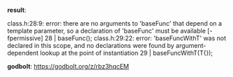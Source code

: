 **result**:
 
class.h:28:9: error: there are no arguments to 'baseFunc' that depend on a template parameter, so a declaration of 'baseFunc' must be available [-fpermissive]
   28 |         baseFunc();
class.h:29:22: error: 'baseFuncWithT' was not declared in this scope, and no declarations were found by argument-dependent lookup at the point of instantiation
   29 |         baseFuncWithT(T{});
 
**godbolt**: https://godbolt.org/z/rbz3hqcEM